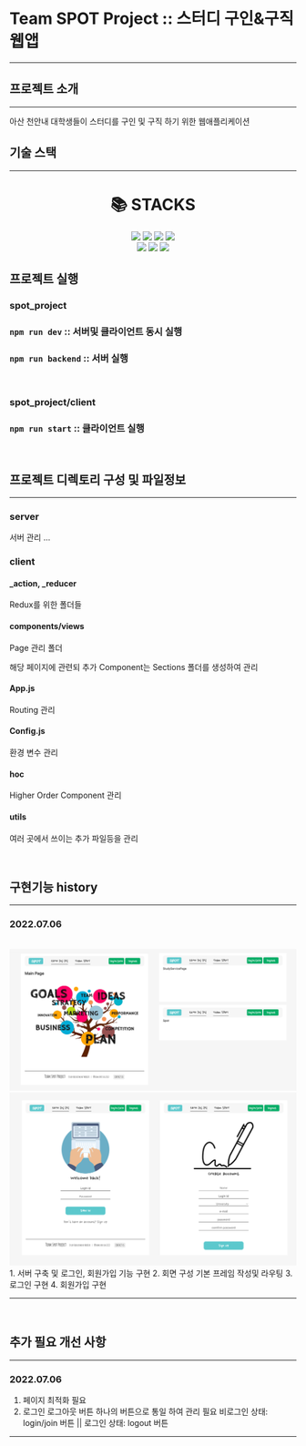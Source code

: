 # Team SPOT Project :: 스터디 구인&구직 웹앱

---

## 프로젝트 소개

---

<p align="justify">
아산 천안내 대학생들이 스터디를 구인 및 구직 하기 위한 웹애플리케이션
</p>

## 기술 스택

---

<div align=center><h1>📚 STACKS</h1></div>
<div align=center>
  <img src="https://img.shields.io/badge/javascript-F7DF1E?style=for-the-badge&logo=javascript&logoColor=black">
  <img src="https://img.shields.io/badge/html5-E34F26?style=for-the-badge&logo=html5&logoColor=white">
  <img src="https://img.shields.io/badge/css-1572B6?style=for-the-badge&logo=css3&logoColor=white">
  <img src="https://img.shields.io/badge/react-61DAFB?style=for-the-badge&logo=react&logoColor=black">

  <br>
  <img src="https://img.shields.io/badge/node.js-339933?style=for-the-badge&logo=Node.js&logoColor=white">
  <img src="https://img.shields.io/badge/express-000000?style=for-the-badge&logo=express&logoColor=white">
  <img src="https://img.shields.io/badge/mongoDB-47A248?style=for-the-badge&logo=MongoDB&logoColor=white">
  <br>
</div>

## 프로젝트 실행

### spot_project

### `npm run dev` :: 서버및 클라이언트 동시 실행

### `npm run backend` :: 서버 실행

<br>

### spot_project/client

### `npm run start` :: 클라이언트 실행

<br>

## 프로젝트 디렉토리 구성 및 파일정보

---

### server

<p> 서버 관리 ... </p>

### client

#### \_action, \_reducer

<p> Redux를 위한 폴더들 </p>

#### components/views

<p> Page 관리 폴더 </p>
<p> 해당 페이지에 관련되 추가 Component는 Sections 폴더를 생성하여 관리 </p>

#### App.js

<p> Routing 관리 </p>

#### Config.js

<p> 환경 변수 관리 </p>

#### hoc

<p> Higher Order Component 관리 </p>

#### utils

<p> 여러 곳에서 쓰이는 추가 파일등을 관리 </p>
<br>

## 구현기능 history

---

### 2022.07.06

<br>
<img src="./readme/rd0706_1.png">
<br>
<img src="./readme/rd0706_2.png">
<br>
1. 서버 구축 및 로그인, 회원가입 기능 구현
2. 회면 구성 기본 프레임 작성및 라우팅
3. 로그인 구현
4. 회원가입 구현

---

<br>

## 추가 필요 개선 사항

---

### 2022.07.06

1. 페이지 최적화 필요
2. 로그인 로그아웃 버튼 하나의 버튼으로 통일 하여 관리 필요
   비로그인 상태: login/join 버튼 || 로그인 상태: logout 버튼

---
